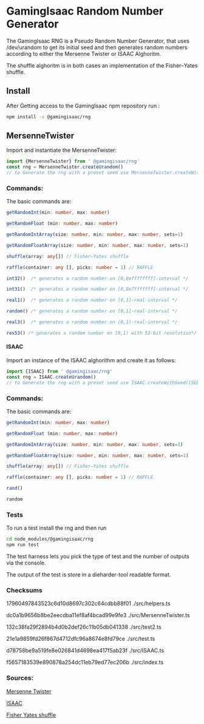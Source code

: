 # GamingIsaac Random Number Generator

The GamingIsaac RNG is a Pseudo Random Number Generator, that uses /dev/urandom to get its initial seed and then generates random numbers according to either the Mersenne Twister or ISAAC Alghoritm.

The shuffle alghoritm is in both cases an implementation of the Fisher–Yates shuffle.
## Install
After Getting access to the GamingIsaac npm repository run :
```bash
npm install -s @gamingisaac/rng
```
## MersenneTwister
Import and instantiate the MersenneTwister: 
```typescript
import {MersenneTwister} from ' @gamingisaac/rng'
const rng = MersenneTwister.createUrandom()
// to Generate the rng with a preset seed use MersenneTwister.createWithSeed([SEED: number])

```

### Commands:

The basic commands are:
```typescript
getRandomInt(min: number, max: number) 

getRandomFloat (min: number, max: number)

getRandomIntArray(size: number, min: number, max: number, sets=1) 

getRandomFloatArray(size: number, min: number, max: number, sets=1) 

shuffle(array: any[]) // Fisher–Yates shuffle

raffle(container: any [], picks: number = 1) // RAFFLE

int32()  /* generates a random number on [0,0xffffffff]-interval */

int31()  /* generates a random number on [0,0x7fffffff]-interval */

real1()  /* generates a random number on [0,1]-real-interval */

random() /* generates a random number on [0,1]-real-interval */

real3()  /* generates a random number on (0,1)-real-interval */

res53() /* generates a random number on [0,1) with 53-bit resolution*/

```
#### ISAAC
Import an instance of the ISAAC alghorithm and create it as follows:

````typescript
import {ISAAC} from ' @gamingisaac/rng'
const rng = ISAAC.createUrandom()
// to Generate the rng with a preset seed use ISAAC.createWithSeed([SEED: number])

````

### Commands:

The basic commands are:
```typescript
getRandomInt(min: number, max: number) 

getRandomFloat (min: number, max: number)

getRandomIntArray(size: number, min: number, max: number, sets=1) 

getRandomFloatArray(size: number, min: number, max: number, sets=1) 

shuffle(array: any[]) // Fisher–Yates shuffle

raffle(container: any [], picks: number = 1) // RAFFLE

rand()

random

```
### Tests
To run a test install the rng and then run
````bash
cd node_modules/@gamingisaac/rng
npm run test
````
The test harness lets you pick the type of test and the number of outputs via the console.

The output of the test is store in a dieharder-tool readable format.

### Checksums
17960497843523c6d10d8697c302c64cdbb88f01  ./src/helpers.ts

dc0a1b9656b8be2eecdba11ef8af4bcad99e9fe3  ./src/MersenneTwister.ts

132c38fa29f2894b4d0b2def26c11b05db041338  ./src/test2.ts

21e1a9859fd26f867d4712dfc96a8674e8fd79ce  ./src/test.ts

d78758be9a519fe8e026841d4698ea417f5ab23f  ./src/ISAAC.ts

f5657183539e890878a254dc11eb79ed77ec206b  ./src/index.ts

### Sources:
[Mersenne Twister](https://en.wikipedia.org/wiki/Mersenne_Twister)

[ISAAC](https://en.wikipedia.org/wiki/ISAAC_(cipher))

[Fisher Yates shuffle](https://en.wikipedia.org/wiki/Fisher%E2%80%93Yates_shuffle)



